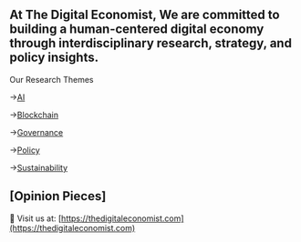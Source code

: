 At The Digital Economist, We are committed to building a human-centered digital economy through interdisciplinary research, strategy, and policy insights.
---
Our Research Themes

->[AI](https://github.com/The-Digital-Economist/ai-papers)

->[Blockchain](https://github.com/The-Digital-Economist/blockchain-papers)

->[Governance](https://github.com/The-Digital-Economist/governance-papers)

->[Policy](https://github.com/The-Digital-Economist/policy-papers)

->[Sustainability](https://github.com/The-Digital-Economist/sustainability-papers)

[Opinion Pieces]
---
:link: Visit us at: [https://thedigitaleconomist.com](https://thedigitaleconomist.com)
